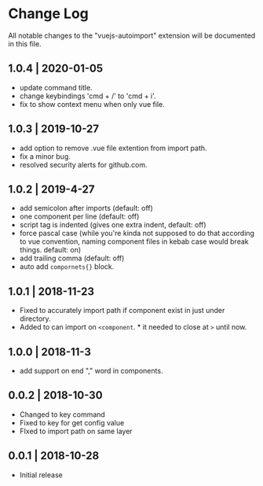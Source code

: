 # Change Log

All notable changes to the "vuejs-autoimport" extension will be documented in this file.

## 1.0.4 | 2020-01-05
- update command title.
- change keybindings 'cmd + /' to 'cmd + i'.
- fix to show context menu when only vue file.

## 1.0.3 | 2019-10-27

- add option to remove .vue file extention from import path.
- fix a minor bug.
- resolved security alerts for github.com.

## 1.0.2 | 2019-4-27

- add semicolon after imports (default: off)
- one component per line (default: off)
- script tag is indented (gives one extra indent, default: off)
- force pascal case (while you're kinda not supposed to do that according to vue convention, naming component files in kebab case would break things. default: on)
- add trailing comma (default: off)
- auto add `compornets{}` block.

## 1.0.1 | 2018-11-23

- Fixed to accurately import path if component exist in just under directory.
- Added to can import on `<component`. \* it needed to close at `>` until now.

## 1.0.0 | 2018-11-3

- add support on end "," word in components.

## 0.0.2 | 2018-10-30

- Changed to key command
- Fixed to key for get config value
- FIxed to import path on same layer

## 0.0.1 | 2018-10-28

- Initial release
